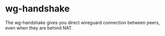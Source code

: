 # wg-handshake
The wg-handshake gives you direct wireguard connection between peers, even when they are behind NAT.
